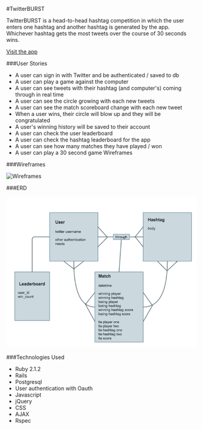 #TwitterBURST

TwitterBURST is a head-to-head hashtag competition in which the user enters one hashtag and another hashtag is generated by the app. Whichever hashtag gets the most tweets over the course of 30 seconds wins.

[Visit the app](https://twitterburst.herokuapp.com/)

###User Stories

-  A user can sign in with Twitter and be authenticated / saved to db
-  A user can play a game against the computer
-  A user can see tweets with their hashtag (and computer's) coming through in real time
-  A user can see the circle growing with each new tweets
-  A user can see the match scoreboard change with each new tweet
-  When a user wins, their circle will blow up and they will be congratulated
-  A user's winning history will be saved to their account
-  A user can check the user leaderboard
-  A user can check the hashtag leaderboard for the app
-  A user can see how many matches they have played / won
-  A user can play a 30 second game
Wireframes

###Wireframes

![Wireframes](http://www.gliffy.com/go/publish/image/7057691/L.png)

###ERD

![ERD](/twitterBURST.png)

###Technologies Used

-	Ruby 2.1.2
-	Rails
-	Postgresql
-	User authentication with Oauth
-	Javascript
-	jQuery
-	CSS
-	AJAX
-	Rspec